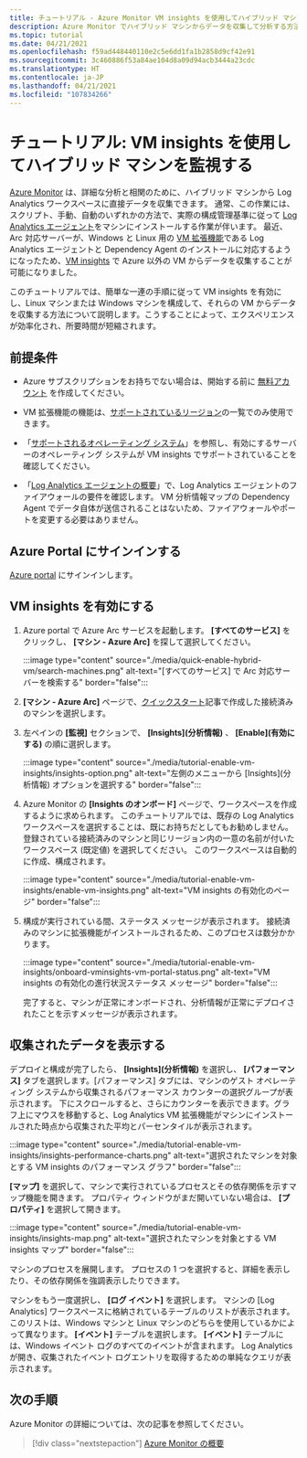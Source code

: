 ```yaml
---
title: チュートリアル - Azure Monitor VM insights を使用してハイブリッド マシンを監視する
description: Azure Monitor でハイブリッド マシンからデータを収集して分析する方法について説明します。
ms.topic: tutorial
ms.date: 04/21/2021
ms.openlocfilehash: f59ad448440110e2c5e6dd1fa1b2858d9cf42e91
ms.sourcegitcommit: 3c460886f53a84ae104d8a09d94acb3444a23cdc
ms.translationtype: HT
ms.contentlocale: ja-JP
ms.lasthandoff: 04/21/2021
ms.locfileid: "107834266"
---
```

# <a name="tutorial-monitor-a-hybrid-machine-with-vm-insights"></a>チュートリアル: VM insights を使用してハイブリッド マシンを監視する

[Azure Monitor](../../../azure-monitor/overview.md) は、詳細な分析と相関のために、ハイブリッド マシンから Log Analytics ワークスペースに直接データを収集できます。 通常、この作業には、スクリプト、手動、自動のいずれかの方法で、実際の構成管理基準に従って [Log Analytics エージェント](../../../azure-monitor/agents/agents-overview.md#log-analytics-agent)をマシンにインストールする作業が伴います。 最近、Arc 対応サーバーが、Windows と Linux 用の [VM 拡張機能](../manage-vm-extensions.md)である Log Analytics エージェントと Dependency Agent のインストールに対応するようになったため、[VM insights](../../../azure-monitor/vm/vminsights-overview.md) で Azure 以外の VM からデータを収集することが可能になりました。

このチュートリアルでは、簡単な一連の手順に従って VM insights を有効にし、Linux マシンまたは Windows マシンを構成して、それらの VM からデータを収集する方法について説明します。こうすることによって、エクスペリエンスが効率化され、所要時間が短縮されます。  

## <a name="prerequisites"></a>前提条件

* Azure サブスクリプションをお持ちでない場合は、開始する前に [無料アカウント](https://azure.microsoft.com/free/?WT.mc_id=A261C142F) を作成してください。

* VM 拡張機能の機能は、[サポートされているリージョン](../overview.md#supported-regions)の一覧でのみ使用できます。

* 「[サポートされるオペレーティング システム](../../../azure-monitor/vm/vminsights-enable-overview.md#supported-operating-systems)」を参照し、有効にするサーバーのオペレーティング システムが VM insights でサポートされていることを確認してください。

* 「[Log Analytics エージェントの概要](../../../azure-monitor/agents/log-analytics-agent.md#network-requirements)」で、Log Analytics エージェントのファイアウォールの要件を確認します。 VM 分析情報マップの Dependency Agent でデータ自体が送信されることはないため、ファイアウォールやポートを変更する必要はありません。

## <a name="sign-in-to-azure-portal"></a>Azure Portal にサインインする

[Azure portal](https://portal.azure.com) にサインインします。

## <a name="enable-vm-insights"></a>VM insights を有効にする

1. Azure portal で Azure Arc サービスを起動します。 **[すべてのサービス]** をクリックし、 **[マシン - Azure Arc]** を探して選択してください。

    :::image type="content" source="./media/quick-enable-hybrid-vm/search-machines.png" alt-text="[すべてのサービス] で Arc 対応サーバーを検索する" border="false":::

1. **[マシン - Azure Arc]** ページで、[クイックスタート](quick-enable-hybrid-vm.md)記事で作成した接続済みのマシンを選択します。

1. 左ペインの **[監視]** セクションで、 **[Insights]\(分析情報\)** 、 **[Enable]\(有効にする\)** の順に選択します。

    :::image type="content" source="./media/tutorial-enable-vm-insights/insights-option.png" alt-text="左側のメニューから [Insights]\(分析情報\) オプションを選択する" border="false":::

1. Azure Monitor の **[Insights のオンボード]** ページで、ワークスペースを作成するように求められます。 このチュートリアルでは、既存の Log Analytics ワークスペースを選択することは、既にお持ちだとしてもお勧めしません。 登録されている接続済みのマシンと同じリージョン内の一意の名前が付いたワークスペース (既定値) を選択してください。 このワークスペースは自動的に作成、構成されます。

    :::image type="content" source="./media/tutorial-enable-vm-insights/enable-vm-insights.png" alt-text="VM insights の有効化のページ" border="false":::

1. 構成が実行されている間、ステータス メッセージが表示されます。 接続済みのマシンに拡張機能がインストールされるため、このプロセスは数分かかります。

    :::image type="content" source="./media/tutorial-enable-vm-insights/onboard-vminsights-vm-portal-status.png" alt-text="VM insights の有効化の進行状況ステータス メッセージ" border="false":::

    完了すると、マシンが正常にオンボードされ、分析情報が正常にデプロイされたことを示すメッセージが表示されます。

## <a name="view-data-collected"></a>収集されたデータを表示する

デプロイと構成が完了したら、 **[Insights]\(分析情報\)** を選択し、 **[パフォーマンス]** タブを選択します。[パフォーマンス] タブには、マシンのゲスト オペレーティング システムから収集されるパフォーマンス カウンターの選択グループが表示されます。 下にスクロールすると、さらにカウンターを表示できます。グラフ上にマウスを移動すると、Log Analytics VM 拡張機能がマシンにインストールされた時点から収集された平均とパーセンタイルが表示されます。

:::image type="content" source="./media/tutorial-enable-vm-insights/insights-performance-charts.png" alt-text="選択されたマシンを対象とする VM insights のパフォーマンス グラフ" border="false":::

**[マップ]** を選択して、マシンで実行されているプロセスとその依存関係を示すマップ機能を開きます。 プロパティ ウィンドウがまだ開いていない場合は、 **[プロパティ]** を選択して開きます。

:::image type="content" source="./media/tutorial-enable-vm-insights/insights-map.png" alt-text="選択されたマシンを対象とする VM insights マップ" border="false":::

マシンのプロセスを展開します。 プロセスの 1 つを選択すると、詳細を表示したり、その依存関係を強調表示したりできます。

マシンをもう一度選択し、 **[ログ イベント]** を選択します。 マシンの [Log Analytics] ワークスペースに格納されているテーブルのリストが表示されます。 このリストは、Windows マシンと Linux マシンのどちらを使用しているかによって異なります。 **[イベント]** テーブルを選択します。 **[イベント]** テーブルには、Windows イベント ログのすべてのイベントが含まれます。 Log Analytics が開き、収集されたイベント ログエントリを取得するための単純なクエリが表示されます。

## <a name="next-steps"></a>次の手順

Azure Monitor の詳細については、次の記事を参照してください。

> [!div class="nextstepaction"]
> [Azure Monitor の概要](../../../azure-monitor/overview.md)
